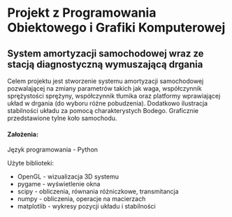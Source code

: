 # Projekt z Programowania Obiektowego i Grafiki Komputerowej
## System amortyzacji samochodowej wraz ze stacją diagnostyczną wymuszającą drgania
Celem projektu jest stworzenie systemu amortyzacji samochodowej pozwalającej na zmiany parametrów takich jak waga, współczynnik sprężystości sprężyny, współczynnik tłumika oraz platformy wprawiającej układ w drgania (do wyboru różne pobudzenia). Dodatkowo ilustracja stabilności układu za pomocą charakterystych Bodego. Graficznie przedstawione tylne koło samochodu.
#### Założenia: 
Język programowania - Python

Użyte biblioteki:
- OpenGL - wizualizacja 3D systemu
- pygame - wyświetlenie okna
- scipy - obliczenia, równania różniczkowe, transmitancja
- numpy - obliczenia, operacje na macierzach
- matplotlib - wykresy pozycji układu i stabilności
